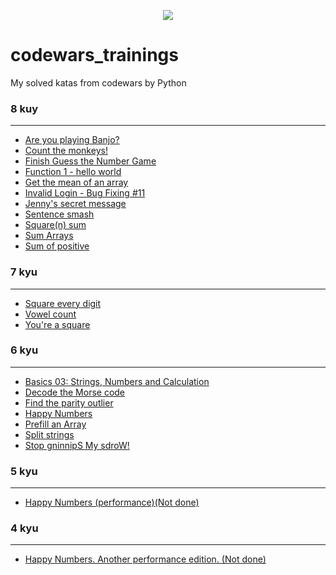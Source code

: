 <p align="center">

<img src="https://www.codewars.com/packs/assets/logo-square-red-big.c74ae0e7.png">
</p>

# codewars_trainings
My solved katas from codewars by Python

### 8 kuy
***
* <a href="https://github.com/amoglock/codewars_trainings/blob/main/8_kyu/are_you_banjo.py">Are you playing Banjo?</a>
* [Count the monkeys!](https://github.com/amoglock/codewars_trainings/blob/main/8_kyu/count_monkeys.py)
* [Finish Guess the Number Game](https://github.com/amoglock/codewars_trainings/blob/main/8_kyu/number_game.py)
* [Function 1 - hello world](https://github.com/amoglock/codewars_trainings/blob/main/8_kyu/hello_world.py)
* [Get the mean of an array](https://github.com/amoglock/codewars_trainings/blob/main/8_kyu/get_mean_array.py) 
* [Invalid Login - Bug Fixing #11](https://github.com/amoglock/codewars_trainings/blob/main/8_kyu/bug_fixing_11.py)
* [Jenny's secret message](https://github.com/amoglock/codewars_trainings/blob/main/8_kyu/secret_message.py)
* [Sentence smash](https://github.com/amoglock/codewars_trainings/blob/main/8_kyu/sentence_smash.py)
* <a href="https://github.com/amoglock/codewars_trainings/blob/main/8_kyu/square(n)_sum.py">Square(n) sum</a>
* <a href="https://github.com/amoglock/codewars_trainings/blob/main/8_kyu/sum_arrays.py">Sum Arrays</a>
* <a href="https://github.com/amoglock/codewars_trainings/blob/main/8_kyu/sum_of_positive.py">Sum of positive</a>

### 7 kyu
***
* <a href="https://github.com/amoglock/codewars_trainings/blob/main/7_kyu/square_every_digit.py">Square every digit</a>
* <a href="https://github.com/amoglock/codewars_trainings/blob/main/7_kyu/vowel_count.py">Vowel count</a>
* [You're a square](https://github.com/amoglock/codewars_trainings/blob/main/7_kyu/you_are_square.py)

### 6 kyu
***
* [Basics 03: Strings, Numbers and Calculation](https://github.com/amoglock/codewars_trainings/blob/main/6_kyu/basics_03.py)
* <a href="https://github.com/amoglock/codewars_trainings/blob/main/6_kyu/decode_the_morse_code.py">Decode the Morse code</a>
* <a href="https://github.com/amoglock/codewars_trainings/blob/main/6_kyu/find_the_parity_outlier.py">Find the parity outlier</a>
* [Happy Numbers](https://github.com/amoglock/codewars_trainings/blob/main/6_kyu/happy_numbers.py)
* [Prefill an Array](https://github.com/amoglock/codewars_trainings/blob/main/6_kyu/prefill_an_array.py)
* [Split strings](https://github.com/amoglock/codewars_trainings/blob/main/6_kyu/split_strings.py)
* <a href="https://github.com/amoglock/codewars_trainings/blob/main/6_kyu/stop_gninnips_my_sdrow.py">Stop gninnipS My sdroW!</a>

### 5 kyu
***
* [Happy Numbers (performance)(Not done)](https://github.com/amoglock/codewars_trainings/blob/main/5_kyu/happy_numbers_performance.py)

### 4 kyu
***
* [Happy Numbers. Another performance edition. (Not done)](https://github.com/amoglock/codewars_trainings/blob/main/4_kyu/happy_numbers_another_performance.py)
